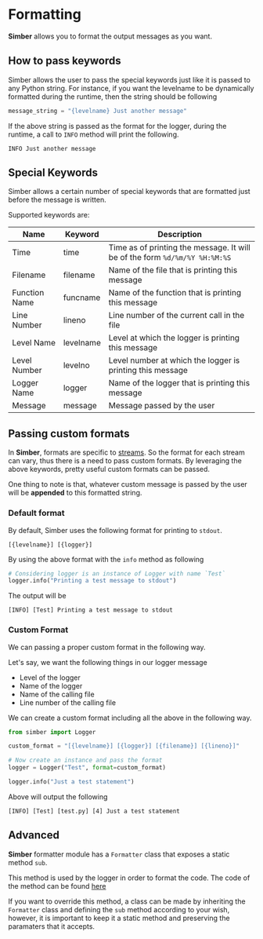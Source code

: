 # Formatting

**Simber** allows you to format the output messages as you want.

## How to pass keywords

Simber allows the user to pass the special keywords just like it is passed to any Python string. For instance, if you want the levelname to be dynamically formatted during the runtime, then the string should be following

```python
message_string = "{levelname} Just another message"
```

If the above string is passed as the format for the logger, during the runtime, a call to `INFO` method will print the following.

```console
INFO Just another message
```

## Special Keywords

Simber allows a certain number of special keywords that are formatted just before the message is written.

Supported keywords are:

| Name | Keyword | Description |
| ---- | ------- | ----------- |
| Time | time    | Time as of printing the message. It will be of the form `%d/%m/%Y %H:%M:%S` |
| Filename | filename | Name of the file that is printing this message |
| Function Name | funcname | Name of the function that is printing this message |
| Line Number | lineno | Line number of the current call in the file |
| Level Name | levelname | Level at which the logger is printing this message |
| Level Number | levelno | Level number at which the logger is printing this message |
| Logger Name | logger | Name of the logger that is printing this message |
| Message | message | Message passed by the user |

## Passing custom formats

In **Simber**, formats are specific to [streams](/streams/). So the format for each stream can vary, thus there is a need to pass custom formats. By leveraging the above keywords, pretty useful custom formats can be passed.

One thing to note is that, whatever custom message is passed by the user will be **appended** to this formatted string.

### Default format

By default, Simber uses the following format for printing to `stdout`.

```[{levelname}] [{logger}]```

By using the above format with the `info` method as following

```python
# Considering logger is an instance of Logger with name `Test`
logger.info("Printing a test message to stdout")
```

The output will be

```console
[INFO] [Test] Printing a test message to stdout
```

### Custom Format

We can passing a proper custom format in the following way.

Let's say, we want the following things in our logger message

- Level of the logger
- Name of the logger
- Name of the calling file
- Line number of the calling file

We can create a custom format including all the above in the following way.

```python
from simber import Logger

custom_format = "[{levelname}] [{logger}] [{filename}] [{lineno}]"

# Now create an instance and pass the format
logger = Logger("Test", format=custom_format)

logger.info("Just a test statement")
```

Above will output the following

```console
[INFO] [Test] [test.py] [4] Just a test statement
```

## Advanced

**Simber** formatter module has a `Formatter` class that exposes a static method `sub`.

This method is used by the logger in order to format the code. The code of the method can be found [here](https://github.com/deepjyoti30/simber/blob/89b058de6b9819c9e8110292c830aaaeef0cc074/simber/formatter.py#L48)

If you want to override this method, a class can be made by inheriting the `Formatter` class and defining the `sub` method according to your wish, however, it is important to keep it a static method and preserving the paramaters that it accepts.
